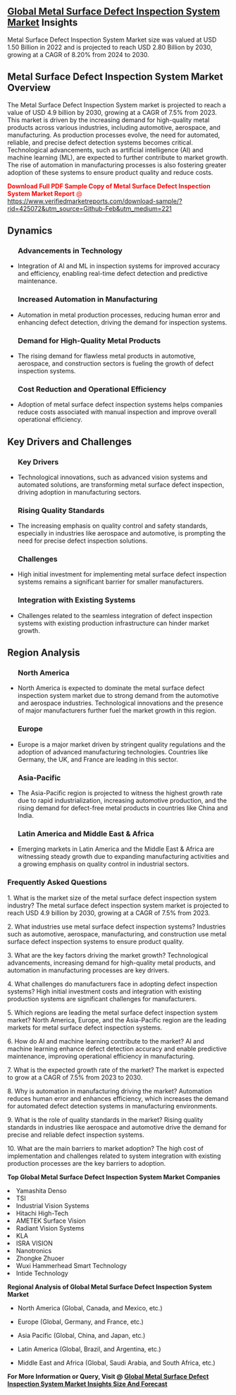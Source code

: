 <h2><a href="https://www.verifiedmarketreports.com/download-sample/?rid=425072&amp;utm_source=Github&amp;utm_medium=221" target="_blank">Global Metal Surface Defect Inspection System Market</a> Insights</h2><p>Metal Surface Defect Inspection System Market size was valued at USD 1.50 Billion in 2022 and is projected to reach USD 2.80 Billion by 2030, growing at a CAGR of 8.20% from 2024 to 2030.</p><p> <h2>Metal Surface Defect Inspection System Market Overview</h2> <p>The Metal Surface Defect Inspection System market is projected to reach a value of USD 4.9 billion by 2030, growing at a CAGR of 7.5% from 2023. This market is driven by the increasing demand for high-quality metal products across various industries, including automotive, aerospace, and manufacturing. As production processes evolve, the need for automated, reliable, and precise defect detection systems becomes critical. Technological advancements, such as artificial intelligence (AI) and machine learning (ML), are expected to further contribute to market growth. The rise of automation in manufacturing processes is also fostering greater adoption of these systems to ensure product quality and reduce costs. <p><span class=""><span style="color: #ff0000;"><strong>Download Full PDF Sample Copy of Metal Surface Defect Inspection System Market Report</strong> @ </span><a href="https://www.verifiedmarketreports.com/download-sample/?rid=425072&amp;utm_source=Github-Feb&amp;utm_medium=221" target="_blank">https://www.verifiedmarketreports.com/download-sample/?rid=425072&amp;utm_source=Github-Feb&amp;utm_medium=221</a></span></p></p> <h2>Dynamics</h2> <ul> <h3>Advancements in Technology</h3> <li>Integration of AI and ML in inspection systems for improved accuracy and efficiency, enabling real-time defect detection and predictive maintenance.</li> <h3>Increased Automation in Manufacturing</h3> <li>Automation in metal production processes, reducing human error and enhancing defect detection, driving the demand for inspection systems.</li> <h3>Demand for High-Quality Metal Products</h3> <li>The rising demand for flawless metal products in automotive, aerospace, and construction sectors is fueling the growth of defect inspection systems.</li> <h3>Cost Reduction and Operational Efficiency</h3> <li>Adoption of metal surface defect inspection systems helps companies reduce costs associated with manual inspection and improve overall operational efficiency.</li> </ul> <h2>Key Drivers and Challenges</h2> <ul> <h3>Key Drivers</h3> <li>Technological innovations, such as advanced vision systems and automated solutions, are transforming metal surface defect inspection, driving adoption in manufacturing sectors.</li> <h3>Rising Quality Standards</h3> <li>The increasing emphasis on quality control and safety standards, especially in industries like aerospace and automotive, is prompting the need for precise defect inspection solutions.</li> <h3>Challenges</h3> <li>High initial investment for implementing metal surface defect inspection systems remains a significant barrier for smaller manufacturers.</li> <h3>Integration with Existing Systems</h3> <li>Challenges related to the seamless integration of defect inspection systems with existing production infrastructure can hinder market growth.</li> </ul> <h2>Region Analysis</h2> <ul> <h3>North America</h3> <li>North America is expected to dominate the metal surface defect inspection system market due to strong demand from the automotive and aerospace industries. Technological innovations and the presence of major manufacturers further fuel the market growth in this region.</li> <h3>Europe</h3> <li>Europe is a major market driven by stringent quality regulations and the adoption of advanced manufacturing technologies. Countries like Germany, the UK, and France are leading in this sector.</li> <h3>Asia-Pacific</h3> <li>The Asia-Pacific region is projected to witness the highest growth rate due to rapid industrialization, increasing automotive production, and the rising demand for defect-free metal products in countries like China and India.</li> <h3>Latin America and Middle East & Africa</h3> <li>Emerging markets in Latin America and the Middle East & Africa are witnessing steady growth due to expanding manufacturing activities and a growing emphasis on quality control in industrial sectors.</li> </ul> <h3>Frequently Asked Questions</h3> <p>1. What is the market size of the metal surface defect inspection system industry? The metal surface defect inspection system market is projected to reach USD 4.9 billion by 2030, growing at a CAGR of 7.5% from 2023.</p> <p>2. What industries use metal surface defect inspection systems? Industries such as automotive, aerospace, manufacturing, and construction use metal surface defect inspection systems to ensure product quality.</p> <p>3. What are the key factors driving the market growth? Technological advancements, increasing demand for high-quality metal products, and automation in manufacturing processes are key drivers.</p> <p>4. What challenges do manufacturers face in adopting defect inspection systems? High initial investment costs and integration with existing production systems are significant challenges for manufacturers.</p> <p>5. Which regions are leading the metal surface defect inspection system market? North America, Europe, and the Asia-Pacific region are the leading markets for metal surface defect inspection systems.</p> <p>6. How do AI and machine learning contribute to the market? AI and machine learning enhance defect detection accuracy and enable predictive maintenance, improving operational efficiency in manufacturing.</p> <p>7. What is the expected growth rate of the market? The market is expected to grow at a CAGR of 7.5% from 2023 to 2030.</p> <p>8. Why is automation in manufacturing driving the market? Automation reduces human error and enhances efficiency, which increases the demand for automated defect detection systems in manufacturing environments.</p> <p>9. What is the role of quality standards in the market? Rising quality standards in industries like aerospace and automotive drive the demand for precise and reliable defect inspection systems.</p> <p>10. What are the main barriers to market adoption? The high cost of implementation and challenges related to system integration with existing production processes are the key barriers to adoption.</p> </p><p><strong>Top Global Metal Surface Defect Inspection System Market Companies</strong></p><div data-test-id=""><p><li>Yamashita Denso</li><li> TSI</li><li> Industrial Vision Systems</li><li> Hitachi High-Tech</li><li> AMETEK Surface Vision</li><li> Radiant Vision Systems</li><li> KLA</li><li> ISRA VISION</li><li> Nanotronics</li><li> Zhongke Zhuoer</li><li> Wuxi Hammerhead Smart Technology</li><li> Intide Technology</li></p><div><strong>Regional Analysis of&nbsp;Global Metal Surface Defect Inspection System Market</strong></div><ul><li dir="ltr"><p dir="ltr">North America&nbsp;(Global, Canada, and Mexico, etc.)</p></li><li dir="ltr"><p dir="ltr">Europe (Global, Germany, and France, etc.)</p></li><li dir="ltr"><p dir="ltr">Asia Pacific&nbsp;(Global, China, and Japan, etc.)</p></li><li dir="ltr"><p dir="ltr">Latin America&nbsp;(Global, Brazil, and Argentina, etc.)</p></li><li dir="ltr">Middle East and Africa&nbsp;(Global, Saudi Arabia, and South Africa, etc.)</li></ul><p><strong>For More Information or Query, Visit @&nbsp;</strong><strong><a href="https://www.verifiedmarketreports.com/product/metal-surface-defect-inspection-system-market/?utm_source=Github&amp;utm_medium=221" target="_blank">Global Metal Surface Defect Inspection System Market Insights Size And Forecast</a></strong></p></div>
